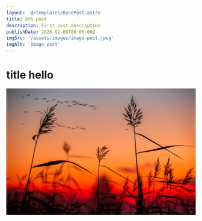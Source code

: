 ```yaml
---
layout: '@/templates/BasePost.astro'
title: 6th post
description: First post description
publishDate: 2020-02-06T00:00:00Z
imgSrc: '/assets/images/image-post.jpeg'
imgAlt: 'Image post'
---
```


# title hello

![Random image](/src/images/random.jpeg)

